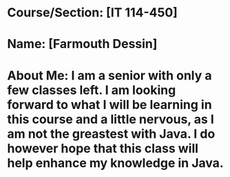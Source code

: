 # Course/Section: [IT 114-450]
# Name: [Farmouth Dessin]
# About Me: I am a senior with only a few classes left. I am looking forward to what I will be learning in this course and a little nervous, as I am not the greastest with Java. I do however hope that this class will help enhance my knowledge in Java.
